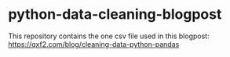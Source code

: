 # python-data-cleaning-blogpost
This repository contains the one csv file used in this blogpost: https://qxf2.com/blog/cleaning-data-python-pandas
